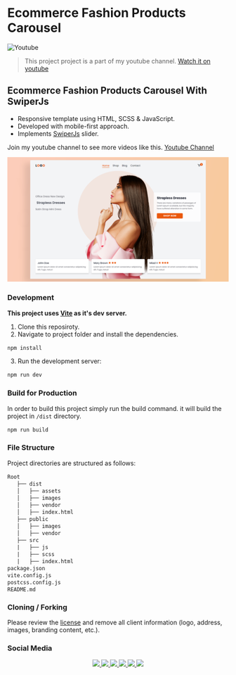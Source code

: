 # Ecommerce Fashion Products Carousel

![Youtube](https://img.shields.io/badge/MiadVosoughi-%23FF0000.svg?style=flat&logo=YouTube)

> This project project is a part of my youtube channel. [Watch it on youtube](https://youtu.be/gD1dLiCUcO4)

## Ecommerce Fashion Products Carousel With SwiperJs

- Responsive template using HTML, SCSS & JavaScript.
- Developed with mobile-first approach.
- Implements [SwiperJs](https://swiperjs.com/) slider.

Join my youtube channel to see more videos like this. [Youtube Channel](https://www.youtube.com/c/MiadVosoughi)

![](/preview.png)

### Development

**This project uses [Vite](https://vitejs.dev/) as it's dev server.**

1. Clone this reposiroty.
2. Navigate to project folder and install the dependencies.

```bash
npm install
```

3. Run the development server:

```bash
npm run dev
```

### Build for Production

In order to build this project simply run the build command.
it will build the project in `/dist` directory.

```bash
npm run build
```

### File Structure

Project directories are structured as follows:

```
Root
   ├── dist
   │   ├── assets
   │   ├── images
   │   ├── vendor
   │   ├── index.html
   ├── public
   │   ├── images
   │   ├── vendor
   ├── src
   |   ├── js
   |   ├── scss
   |   ├── index.html
package.json
vite.config.js
postcss.config.js
README.md
```

### Cloning / Forking

Please review the [license](LICENSE) and remove all client information (logo, address, images, branding content, etc.).

### Social Media

<p align="center">
    <a href="https://www.buymeacoffee.com/miad" alt="buymeacoffee">
        <img src="https://img.shields.io/badge/Buy%20Me%20a%20Coffee-ffdd00?style=flat&logo=buy-me-a-coffee&logoColor=black" />
    </a>
    <a href="mailto:miadv.biz@gmail.com" alt="gmail">
    <a href="https://www.linkedin.com/in/miad-vosoughi" alt="LinkedIn">
        <img src="https://img.shields.io/badge/LinkedIn-%230077B5.svg?style=flat&logo=linkedin&logoColor=white" />
    </a>
    <a href="mailto:miadv.biz@gmail.com" alt="gmail">
        <img src="https://img.shields.io/badge/Gmail-D14836.svg?style=flat&logo=gmail&logoColor=white" />
    </a>
    <a href="https://twitter.com/Miad_Vosoughi" alt="twitter">
        <img src="https://img.shields.io/badge/Twitter-%231DA1F2.svg?style=flat&logo=twitter&logoColor=white" />
    </a>
    <a href="https://www.youtube.com/c/MiadVosoughi" alt="youtube">
        <img src="https://img.shields.io/badge/Youtube-%23FF0000.svg?style=flat&logo=youTube&logoColor=white" />
    </a>
    <a href="https://www.instagram.com/miadv.dev" alt="instagram">
        <img src="https://img.shields.io/badge/Instagram-%23E4405F.svg?style=flat&logo=instagram&logoColor=white" />
    </a>
</p>
